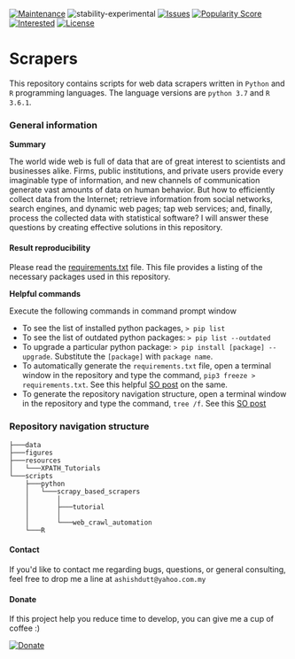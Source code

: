 [![Maintenance](https://img.shields.io/badge/Maintained%3F-yes-green.svg)](https://github.com/duttashi/scrapers/graphs/commit-activity) 
![stability-experimental](https://img.shields.io/badge/stability-experimental-orange.svg)
[![Issues](https://img.shields.io/github/issues/duttashi/scrapers.svg)](https://github.com/duttashi/scrapers/issues?q=is%3Aopen+is%3Aissue)
[![Popularity Score](https://img.shields.io/github/forks/duttashi/scrapers.svg)](https://github.com/duttashi/scrapers/network/members)
[![Interested](https://img.shields.io/github/stars/duttashi/scrapers.svg)](https://github.com/duttashi/scrapers/stargazers)
[![License](https://img.shields.io/github/license/duttashi/scrapers.svg)](https://github.com/duttashi/scrapers/blob/master/LICENSE)

# Scrapers
This repository contains scripts for web data scrapers written in `Python` and `R` programming languages. The language versions are `python 3.7` and `R 3.6.1`.

### General information

**Summary**

The world wide web is full of data that are of great interest to scientists and businesses alike. Firms, public institutions, and private users provide every imaginable type of information, and new channels of communication generate vast amounts of data on human behavior. But how to efficiently collect data from the Internet; retrieve information from social networks, search engines, and dynamic web pages; tap web services; and, finally, process the collected data with statistical software? I will answer these questions by creating effective solutions in this repository.

#### Result reproducibility

Please read the [requirements.txt](https://github.com/duttashi/scrapers/blob/master/requirements.txt) file. This file provides a listing of the necessary packages used in this repository. 

**Helpful commands**

Execute the following commands in command prompt window

- To see the list of installed python packages, `> pip list`
- To see the list of outdated python packages: `> pip list --outdated`
- To upgrade a particular python package: `> pip install [package] --upgrade`. Substitute the `[package]` with `package name`.
- To automatically generate the `requirements.txt` file, open a terminal window in the repository and type the command, `pip3 freeze > requirements.txt`. See this helpful [SO post](https://stackoverflow.com/questions/31684375/automatically-create-requirements-txt) on the same.
- To generate the repository navigation structure, open a terminal window in the repository and type the command, `tree /f`. See this [SO post](https://stackoverflow.com/questions/23989232/is-there-a-way-to-represent-a-directory-tree-in-a-github-readme-md/62804058#62804058)

### Repository navigation structure

```
├───data
├───figures
├───resources
│   └───XPATH_Tutorials
└───scripts
    ├───python
    │   └───scrapy_based_scrapers
    │       │
    │       ├───tutorial
    │       │
    │       └───web_crawl_automation
    └───R
```

#### Contact
If you'd like to contact me regarding bugs, questions, or general consulting, feel free to drop me a line at `ashishdutt@yahoo.com.my`

#### Donate

If this project help you reduce time to develop, you can give me a cup of coffee :)

[![Donate](https://img.shields.io/badge/Donate-PayPal-green.svg)](https://www.paypal.me/ashishdutt)